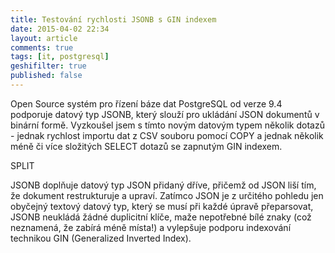 ```yaml
---
title: Testování rychlosti JSONB s GIN indexem
date: 2015-04-02 22:34
layout: article
comments: true
tags: [it, postgresql]
geshifilter: true
published: false
---
```


Open Source systém pro řízení báze dat PostgreSQL od verze 9.4 podporuje datový typ JSONB, který slouží pro ukládání JSON dokumentů v binární formě. Vyzkoušel jsem s tímto novým datovým typem několik dotazů - jednak rychlost importu dat z CSV souboru pomocí COPY a jednak několik méně či více složitých SELECT dotazů se zapnutým GIN indexem.

SPLIT

JSONB doplňuje datový typ JSON přidaný dříve, přičemž od JSON liší tím, že dokument restrukturuje a upraví. Zatímco JSON je z určitého pohledu jen obyčejný textový datový typ, který se musí při každé úpravě přeparsovat, JSONB neukládá žádné duplicitní klíče, maže nepotřebné bílé znaky (což neznamená, že zabírá méně místa!) a vylepšuje podporu indexování technikou GIN (Generalized Inverted Index).
